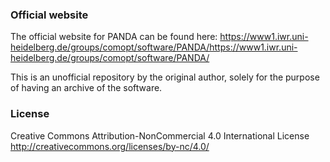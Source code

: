 ### Official website

The official website for PANDA can be found here:
https://www1.iwr.uni-heidelberg.de/groups/comopt/software/PANDA/https://www1.iwr.uni-heidelberg.de/groups/comopt/software/PANDA/

This is an unofficial repository by the original author, solely for the purpose of having an archive of the software.

### License

Creative Commons Attribution-NonCommercial 4.0 International License
http://creativecommons.org/licenses/by-nc/4.0/

